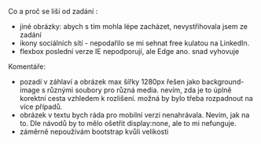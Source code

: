 Co a proč se liší od zadání :
- jiné obrázky: abych s tím mohla lépe zacházet, nevystřihovala jsem ze zadání
- ikony sociálních sítí - nepodařilo se mi sehnat free kulatou na LinkedIn. 
- flexbox poslední verze IE nepodporují, ale Edge ano. snad vyhovuje

Komentáře: 
- pozadí v záhlaví a obrázek max šířky 1280px řešen jako background-image s různými soubory pro různá media. nevím, zda je to úplně korektní cesta vzhledem k rozlišení. možná by bylo třeba rozpadnout na více případů. 
- obrázek v textu bych ráda pro mobilní verzi nenahrávala. Nevím, jak na to. Dle návodů by to mělo ošetřit display:none, ale to mi nefunguje.
- záměrně nepoužívám bootstrap kvůli velikosti
